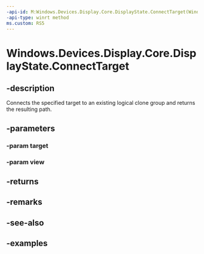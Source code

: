 ```yaml
---
-api-id: M:Windows.Devices.Display.Core.DisplayState.ConnectTarget(Windows.Devices.Display.Core.DisplayTarget,Windows.Devices.Display.Core.DisplayView)
-api-type: winrt method
ms.custom: RS5
---
```


<!-- Method syntax.
public DisplayPath DisplayState.ConnectTarget(DisplayTarget target, DisplayView view)
-->

# Windows.Devices.Display.Core.DisplayState.ConnectTarget

## -description
Connects the specified target to an existing logical clone group and returns the resulting path.

## -parameters
### -param target

### -param view

## -returns

## -remarks

## -see-also

## -examples

